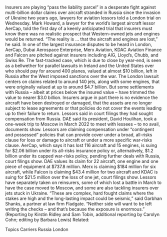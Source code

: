 Insurers are playing “pass the liability parcel” in a desperate fight against multi-billion dollar claims over aircraft stranded in Russia since the invasion of Ukraine two years ago, lawyers for aviation lessors told a London trial on Wednesday.
Mark Howard, a lawyer for the world’s largest aircraft lessor AerCap, told the first day of a keenly anticipated trial that insurers must know there was no realistic prospect that Western-owned jets and engines would be returned.
“The reality is … that the aircraft and engines are lost,” he said.
In one of the largest insurance disputes to be heard in London, AerCap, Dubai Aerospace Enterprise, Merx Aviation, KDAC Aviation Finance and Falcon are pitched against insurers including AIG, Lloyd’s, Chubb, and Swiss Re.
The fast-tracked case, which is due to close by year-end, is seen as a bellwether for parallel lawsuits in Ireland and the United States over who should pay for around 400 planes, valued at almost $10 billion, left in Russia after the West imposed sanctions over the war.
The London lawsuit centers on claims related to around 140 jets, along with some engines, that were originally valued at up to around $4.7 billion. But some settlements with Russia – albeit at prices below the insured value – have trimmed the value to nearer $3.0 billion.
Insurers argue in part there is no evidence the aircraft have been destroyed or damaged, that the assets are no longer subject to lease agreements or that policies do not cover the events leading up to their failure to return.
Lessors said in court filings they had sought compensation from Russia. DAE said its president, David Houlihan, took a one-week trip to Moscow in March 2022 to meet with lessees – to no avail, documents show.
Lessors are claiming compensation under “contingent and possessed” policies that can provide cover under a broad, all-risks clause for loss or damage to aircraft or under a more specific war-risks clause.
AerCap, which says it has lost 116 aircraft and 15 engines, is suing for $2.06 billion under its all-risks insurance policy or, alternatively, $1.2 billion under its capped war-risks policy, pending further deals with Russia, court filings show.
DAE values its claim for 22 aircraft, one engine and one piece of equipment at $737.8 million. Merx is claiming $184 million for six aircraft, while Falcon is claiming $43.4 million for two aircraft and KDAC is suing for $21.5 million over the loss of one jet, court filings show.
Lessors have separately taken on reinsurers, some of which lost a battle in March to have the case moved to Moscow, and some are also tackling insurers over jets stuck in Ukraine.
“These are complex, hard fought claims where the stakes are high and the long-lasting impact could be seismic,” said Garbhan Shanks, a partner at law firm Fladgate.
“Neither side will want to be left writing the checks – and that’s because the exposure is enormous.”
(Reporting by Kirstin Ridley and Sam Tobin, additional reporting by Carolyn Cohn; editing by Barbara Lewis)
Related:

Topics
Carriers
Russia
London

